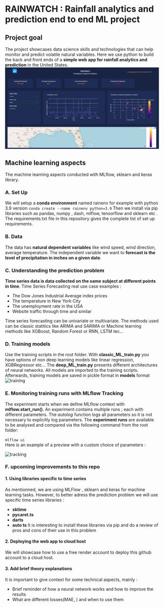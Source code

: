 # RAINWATCH : Rainfall analytics and prediction end to end ML project
## Project goal 
The project showcases data science skills and technologies that can help monitor and predict volatile natural variables. Here we use python to build the back and front ends of a **simple web app for rainfall analytics and prediction** in the United States.
<img src="assets/rainwatch_screenshot.png"/> 
## Machine learning aspects  
The  machine learning aspects conducted with MLflow, sklearn and keras library.

### A. Set Up
We will setup a **conda environment** named rainenv for example with python 3.9 version
```conda create --name rainenv python=3.9``` 
 Then we install via pip libraries such as pandas, numpy , dash, mlflow, tensorflow and sklearn etc . The requirements.txt file in this repository gives the complete list of set up requirements.

### B. Data

The data has **natural dependent variables** like wind speed, wind direction, average temperature. The independent variable we want to **forecast is the level of precipitation in inches on a given date**. 

### C. Understanding the prediction problem 
**Time series data is data collected on the same subject at different points in time**. Time Series Forecasting real use case examples : 
* The Dow Jones Industrial Average index prices
* The temperature in New York City
* The unemployment rate in the USA
* Website traffic through time and similar

Time series forecasting can be univariate or multivariate. The methods used can be classic statitics like ARIMA and SARIMA or Machine learning methods like XGBoost, Random Forest or RNN, LSTM tec...

### D. Training models
Use the training scripts in the root folder. With **classic_ML_train.py** you have options of non deep learning models like linear regression, XGBRegressor  etc... The **deep_ML_train.py** presents different architectures of neural networks. All models are imported to the training scripts. Afterwards, training models are saved in pickle format 
in **models** format
 ![training](assets/archi.png) 


### E. Monitoring training runs with MLflow Tracking

The experiment starts when we define MLflow context with **mlflow.start_run()**. An experiment contains multiple runs ; each with different parameters. The *autolog* function logs all parameters so it is not necessary to explicitly log parameters. 
The **experiment runs** are available to be analysed and compared via the following command from the root folder:

``` mlflow ui ``` <br>
Here is an example of a preview with a custom choice of parameters :

![tracking](assets/mlflow_runs.png)

### F. upcoming improvements to this repo 

#### 1. Using libraries specific to time series   
As mentionned, we are using MLFlow , sklearn and keras for machine learning tasks. However, to better adress the prediction problem we will use specific time series libraries :
* **sktime** 
* **pycaret.ts**  
* **darts** 
* **auto ts**
It is interesting to install these libraries via pip and do a review of pros and cons of their use in this problem

#### 2. Deploying the web app to cloud host
We will showcase how to use a free render account to deploy this github account to a cloud host. 

#### 3. Add brief theory explanations 
It is important to give context for some technical aspects, mainly :
* Brief reminder of how a neural network works and how to improve the results
* What are different losses(MAE, ) and when to use them 